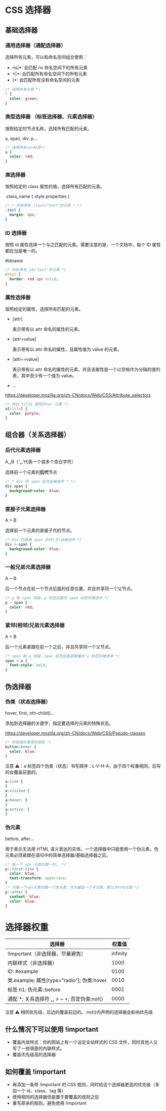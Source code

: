 # CSS 选择器

## 基础选择器

### 通用选择器（通配选择器）

选择所有元素，可以和命名空间组合使用：

- ns|\*: 会匹配 ns 命名空间下的所有元素
- \*|\*: 会匹配所有命名空间下的所有元素
- |\*: 会匹配所有没有命名空间的元素

```css
/* 选择所有元素 */
* {
  color: green;
}
```

### 类型选择器 （标签选择器、元素选择器）

按照给定的节点名称，选择所有匹配的元素。

a, span, div, p...

```css
/* 选择所有<a>标签*/
a {
  color: red;
}
```

### 类选择器

按照给定的 class 属性的值，选择所有匹配的元素。

.class_name { style properties }

```css
/*_* 所有带有 class="test"的元素 *_*/
.test {
  margin: 8px;
}
```

### ID 选择器

按照 id 属性选择一个与之匹配的元素。需要注意的是，一个文档中，每个 ID 属性都应当是唯一的。

#idname

```css
/* 所有带有 id="test"的元素 */
#test {
  border: red 2px solid;
}
```

### 属性选择器

按照给定的属性，选择所有匹配的元素。

- [attr]

  表示带有以 attr 命名的属性的元素。

- [attr=value]

  表示带有以 attr 命名的属性，且属性值为 value 的元素。

- [attr~=value]

  表示带有以 attr 命名的属性的元素，并且该属性是一个以空格作为分隔的值列表，其中至少有一个值为 value。

- ...

https://developer.mozilla.org/zh-CN/docs/Web/CSS/Attribute_selectors

```css
/* 存在 title 属性的<a> 元素 */
a[title] {
  color: purple;
}
```

## 组合器（关系选择器）

### 后代元素选择器

A␣B（‘␣’代表一个或多个空白字符）

选择前一个元素的**后代**节点

```css
/*_* div 的 span 后代会被选中 *_*/
div span {
  background-color: blue;
}
```

### 直接子元素选择器

A > B

选择前一个元素的直接子代的节点。

```css
/* div 的直接 span 后代(子)会被选中 */
div > span {
  background-color: blue;
}
```

### 一般兄弟元素选择器

A ~ B

后一个节点在前一个节点后面的任意位置，并且共享同一个父节点。

```css
/* p 和 span 同级，p 标签后面的 span 标签将被选中 */
p ~ span {
  color: red;
}
```

### 紧邻(相邻)兄弟元素选择器

A + B

后一个元素紧跟在前一个之后，并且共享同一个父节点。

```css
/* span 和 a 同级，span 标签后面紧跟着的 a 标签将被选中 */
span + a {
  font-style: bold;
}
```

## 伪选择器

### 伪类（状态选择器）

hover, first, nth-child()...

添加到选择器的关键字，指定要选择的元素的特殊状态。

https://developer.mozilla.org/zh-CN/docs/Web/CSS/Pseudo-classes

```css
/* 所有指针悬停的按钮 */
button:hover {
  color: blue;
}
```

注意 ⚠️：a 标签四个伪类（状态）书写顺序：L-V-H-A，由于四个权重相同，后写的会覆盖前面的。

```css
a:link {
}
a:visited {
}
a:hover: {
}
a:active: {
}
```

### 伪元素

before, after...

用于表示无法用 HTML 语义表达的实体。一个选择器中只能使用一个伪元素。伪元素必须紧跟在语句中的简单选择器/基础选择器之后。

```css
/* 每一个 <p> 元素的第一行。 */
p::first-line {
  color: blue;
  text-transform: uppercase;
}
/* 为每一个<p>元素创建一个伪元素，作为最后一个子元素，默认为行内元素 */
p::after {
  content: blue;
  color: blue;
}
```

# 选择器权重

| 选择器                                      | 权重值   |
| ------------------------------------------- | -------- |
| !important（非选择器，尽量避免）            | infinity |
| 内联样式（非选择器）                        | 1000     |
| ID: #example                                | 0100     |
| 类.example; 属性[type=”radio”]; 伪类:hover  | 0010     |
| 标签 h1; 伪元素::before                     | 0001     |
| 通配 \*; 关系选择符 ␣ > ~ +; 否定伪类:not() | 0000     |

注意 ⚠️ 相同优先级，后边的覆盖前边的。:not()内声明的选择器会影响优先级

## 什么情况下可以使用 !important

- 覆盖内敛样式：你的网站上有一个设定全站样式的 CSS 文件，同时其他人又写了一些很差的内联样式。
- 覆盖优先级高的选择器

## 如何覆盖 !important

- 再添加一条带 !important 的 CSS 规则，同时给这个选择器更高的优先级（多加一个 id、class、tag 等）
- 使用相同的选择器但是置于要覆盖的规则之后
- 重写原来的规则，避免使用 !important
